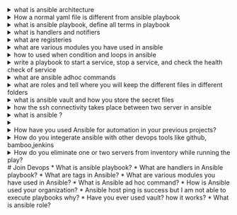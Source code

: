 <details>
<summary>what is ansible architecture</summary></details>

<details><summary>
  How a normal yaml file is different from ansible playbook
</summary></details>
<details><summary>
  what is ansible playbook, define all terms in playbook
</summary></details>
<details><summary>
  what is handlers and notifiers
</summary></details>
<details><summary>
  what are registeries
</summary></details>
<details><summary>
  what are various modules you have used in ansible
</summary></details>
<details><summary>
  how to used when condition and loops in ansible
</summary></details>
<details><summary>
  write a playbook to start a service, stop a service, and check the health check of service
</summary></details>
<details><summary>
  what are ansible adhoc commands
</summary></details>
<details><summary>
  what are roles and tell where you will keep the different files in different folders
</summary></details>
<details><summary>
  what is ansible vault and how you store the secret files
</summary></details>
<details><summary>
  how the ssh connectivity takes place between two server in ansible
</summary></details>
<details><summary>
what is ansible ?  
</summary></details>
<details><summary>
  


  

  

<details><summary>How have you used Ansible for automation in your previous projects?
 </summary>"I have used Ansible extensively for configuration management and automation. In one project, I automated the deployment of a web application across multiple environments, ensuring consistency and reducing manual errors. I wrote playbooks to configure servers, deploy applications, and manage updates. Additionally, I integrated Ansible with Jenkins for CI/CD pipelines, allowing for automated testing and deployment. This approach significantly reduced deployment times and improved reliability.</details>
 <details><summary> How do you integerate ansible with other devops tools like github, bamboo,jenkins</summary>"I have integrated Ansible with various DevOps tools to create automated CI/CD pipelines. For example, in a recent project, I used GitHub for source code management and Jenkins for continuous integration. I configured Jenkins to trigger Ansible playbooks stored in GitHub whenever there was a change in the repository. This setup allowed us to automate the deployment process, including code testing, infrastructure provisioning, and application deployment. Additionally, I have used Bamboo for similar purposes, creating build and deployment plans that leverage Ansible for configuration management." </details>
<details><summary> How do you eliminate one or two servers from inventory while running the play?</summary> Use Ansible ad-hoc commands with --limit to exclude specific hosts. For example, ansible-playbook playbook.yml --limit '!db_host' would run the playbook on all hosts except db_host </details>
# Join Devops
* What is ansible playbook?
* What are handlers in Ansible playbook?
* What are tags in Ansible?
* What are various modules you have used in Ansible?
* What is Ansible ad hoc command?
* How is Ansible used your organization?
* Ansible host ping is success but I am not able to execute playbooks why? 
* Have you ever used vault? how it works?
* What is ansible role?